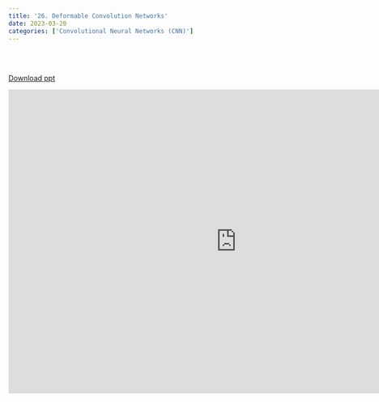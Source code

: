 ```yaml
---
title: '26. Deformable Convolution Networks'
date: 2023-03-20
categories: ['Convolutional Neural Networks (CNN)']
---
```


<br><br>

[Download ppt](/ppt/26.pptx)

<center>
<iframe src="https://docs.google.com/presentation/d/e/2PACX-1vQeA3YEdN3v9W5l2GIKgSzRTDsslA5c7U5k-Gc0qONXri-wWDKwiBC5ebcBEovB1A/embed?start=false&loop=false&delayms=3000" frameborder="0" width="900" height="600" allowfullscreen="true" mozallowfullscreen="true" webkitallowfullscreen="true min-width="350px"></iframe>
</center>

<br>

<script src="https://utteranc.es/client.js"
        repo="RTOS-KGU/RTOS-utterances-comment"
        issue-term="pathname"
        label="Comment"
        theme="github-light"
        crossorigin="anonymous"
        async>
</script>
